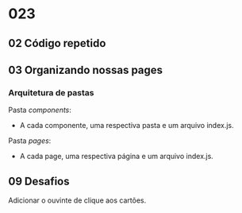 # 023

## 02 Código repetido

## 03 Organizando nossas pages

### Arquitetura de pastas

Pasta _components_:

- A cada componente, uma respectiva pasta e um arquivo index.js.

Pasta _pages_:

- A cada page, uma respectiva página e um arquivo index.js.

## 09 Desafios

Adicionar o ouvinte de clique aos cartões.